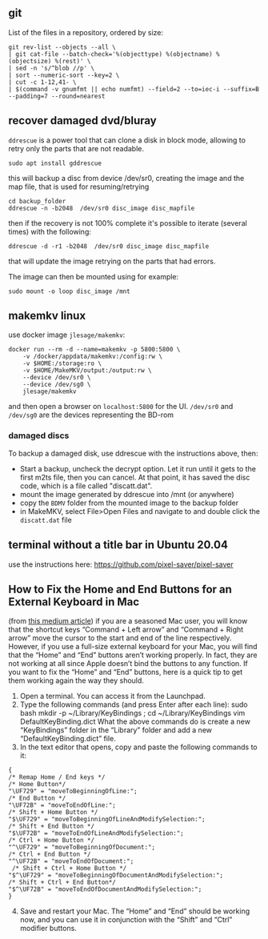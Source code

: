 git
---

List of the files in a repository, ordered by size:
```
git rev-list --objects --all \
| git cat-file --batch-check='%(objecttype) %(objectname) %(objectsize) %(rest)' \
| sed -n 's/^blob //p' \
| sort --numeric-sort --key=2 \
| cut -c 1-12,41- \
| $(command -v gnumfmt || echo numfmt) --field=2 --to=iec-i --suffix=B --padding=7 --round=nearest
```

recover damaged dvd/bluray
--------------------------

`ddrescue` is a power tool that can clone a disk in block mode, allowing to retry only the parts that are not readable.
```
sudo apt install gddrescue
```
this will backup a disc from device /dev/sr0, creating the image and the map file, that is used for resuming/retrying
```
cd backup_folder
ddrescue -n -b2048  /dev/sr0 disc_image disc_mapfile
```
then if the recovery is not 100% complete it's possible to iterate (several times) with the following:
```
ddrescue -d -r1 -b2048  /dev/sr0 disc_image disc_mapfile
```
that will update the image retrying on the parts that had errors.

The image can then be mounted using for example:
```
sudo mount -o loop disc_image /mnt
```


makemkv linux
-------------

use docker image `jlesage/makemkv`:
```
docker run --rm -d --name=makemkv -p 5800:5800 \
    -v /docker/appdata/makemkv:/config:rw \
    -v $HOME:/storage:ro \
    -v $HOME/MakeMKV/output:/output:rw \
    --device /dev/sr0 \
    --device /dev/sg0 \
    jlesage/makemkv
```
and then open a browser on `localhost:5800` for the UI.
`/dev/sr0` and `/dev/sg0` are the devices representing the BD-rom

### damaged discs
To backup a damaged disk, use ddrescue with the instructions above, then:
* Start a backup, uncheck the decrypt option. Let it run until it gets to the first m2ts file, then you can cancel. At that point, it has saved the disc code, which is a file called "discatt.dat".
* mount the image generated by ddrescue into /mnt (or anywhere)
* copy the `BDMV` folder from the mounted image to the backup folder
* in MakeMKV, select File>Open Files and navigate to and double click the `discatt.dat` file


terminal without a title bar in Ubuntu 20.04
--------------------------------------------
use the instructions here: https://github.com/pixel-saver/pixel-saver


How to Fix the Home and End Buttons for an External Keyboard in Mac
-------------------------------------------------------------------

(from [this medium article](https://medium.com/@elhayefrat/how-to-fix-the-home-and-end-buttons-for-an-external-keyboard-in-mac-4da773a0d3a2))
if you are a seasoned Mac user, you will know that the shortcut keys “Command + Left arrow” and “Command + Right arrow” move the cursor to the start and end of the line respectively. However, if you use a full-size external keyboard for your Mac, you will find that the “Home” and “End” buttons aren’t working properly. In fact, they are not working at all since Apple doesn’t bind the buttons to any function.
If you want to fix the “Home” and “End” buttons, here is a quick tip to get them working again the way they should.
1. Open a terminal. You can access it from the Launchpad.
2. Type the following commands (and press Enter after each line):
    sudo bash 
    mkdir -p ~/Library/KeyBindings ; cd ~/Library/KeyBindings
    vim DefaultKeyBinding.dict
    What the above commands do is create a new “KeyBindings” folder in the “Library” folder and add a new “DefaultKeyBinding.dict” file.
3. In the text editor that opens, copy and paste the following commands to it:
```
{
/* Remap Home / End keys */
/* Home Button*/
"\UF729" = "moveToBeginningOfLine:"; 
/* End Button */
"\UF72B" = "moveToEndOfLine:"; 
/* Shift + Home Button */
"$\UF729" = "moveToBeginningOfLineAndModifySelection:"; 
/* Shift + End Button */
"$\UF72B" = "moveToEndOfLineAndModifySelection:"; 
/* Ctrl + Home Button */
"^\UF729" = "moveToBeginningOfDocument:"; 
/* Ctrl + End Button */
"^\UF72B" = "moveToEndOfDocument:"; 
 /* Shift + Ctrl + Home Button */
"$^\UF729" = "moveToBeginningOfDocumentAndModifySelection:";
/* Shift + Ctrl + End Button*/
"$^\UF72B" = "moveToEndOfDocumentAndModifySelection:"; 
}
```
4. Save and restart your Mac. The “Home” and “End” should be working now, and you can use it in conjunction with the “Shift” and “Ctrl” modifier buttons.
